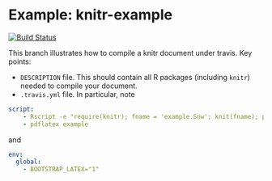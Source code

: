 Example: knitr-example
==========================
[![Build Status](https://travis-ci.org/csgillespie/travis-examples.png?branch=travis-knitr)](https://travis-ci.org/csgillespie/travis-examples)


This branch illustrates how to compile a knitr document under travis. Key points:

 * `DESCRIPTION` file. This should contain all R packages (including `knitr`) needed to compile your document.
 * `.travis.yml` file. In particular, note

```yml
script: 
    - Rscript -e "require(knitr); fname = 'example.Snw'; knit(fname); purl(fname)"
    - pdflatex example
```
and

```yml
env:
  global:
    - BOOTSTRAP_LATEX="1"    
```

